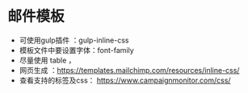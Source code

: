 # 邮件模板

* 可使用gulp插件 ：gulp-inline-css
* 模板文件中要设置字体：font-family
* 尽量使用 table ，
* 网页生成 ：https://templates.mailchimp.com/resources/inline-css/
* 查看支持的标签及css： https://www.campaignmonitor.com/css/
